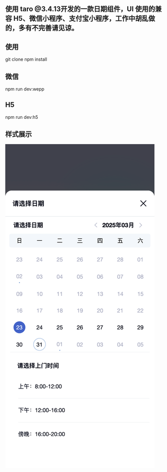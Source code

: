 ## 使用 taro @3.4.13开发的一款日期组件，UI 使用的兼容 H5、微信小程序、支付宝小程序，工作中胡乱做的，多有不完善请见谅。

## 使用
  git clone 
  npm install

## 微信
  npm run dev:wepp
## H5
  npm run dev:h5

## 样式展示
![本地路径](screenshot.png "样式展示") 